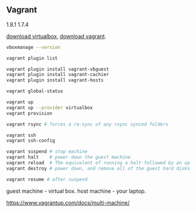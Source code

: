 Vagrant
-

1.8.1
1.7.4

[download virtualbox](https://www.virtualbox.org/wiki/Linux_Downloads),
[download vagrant](https://www.vagrantup.com/downloads.html).

````sh
vboxmanage --version
````

````sh
vagrant plugin list

vagrant plugin install vagrant-vbguest
vagrant plugin install vagrant-cachier
vagrant plugin install vagrant-hosts
````

````sh
vagrant global-status

vagrant up
vagrant up --provider virtualbox
vagrant provision

vagrant rsync # forces a re-sync of any rsync synced folders

vagrant ssh
vagrant ssh-config

vagrant suspend # stop machine
vagrant halt    # power down the guest machine
vagrant reload  # The equivalent of running a halt followed by an up
vagrant destroy # power down, and remove all of the guest hard disks

vagrant resume # after suspend
````

guest machine - virtual box.
host machine - your laptop.

https://www.vagrantup.com/docs/multi-machine/
